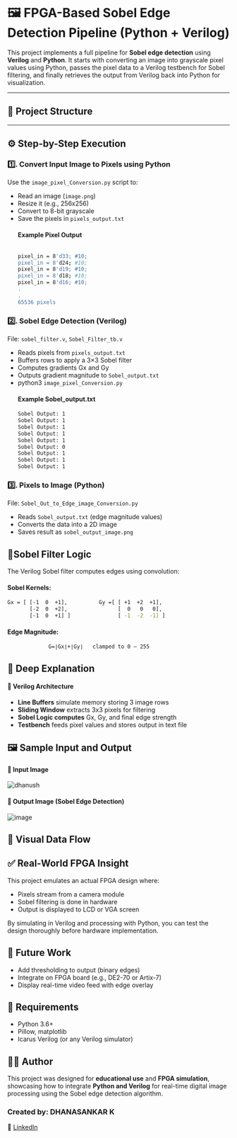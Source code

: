 # 🖼️ FPGA-Based Sobel Edge Detection Pipeline (Python + Verilog)

This project implements a full pipeline for **Sobel edge detection** using **Verilog** and **Python**. It starts with converting an image into grayscale pixel values using Python, passes the pixel data to a Verilog testbench for Sobel filtering, and finally retrieves the output from Verilog back into Python for visualization.

---

## 📌 Project Structure

---

## ⚙️ Step-by-Step Execution

### 1️⃣. Convert Input Image to Pixels using Python

Use the `image_pixel_Conversion.py` script to:
- Read an image (`image.png`)
- Resize it (e.g., 256x256)
- Convert to 8-bit grayscale
- Save the pixels in `pixels_output.txt`
  #### Example Pixel Output
  ```bash
  
  pixel_in = 8'd33; #10;
  pixel_in = 8'd24; #10;
  pixel_in = 8'd19; #10;
  pixel_in = 8'd18; #10;
  pixel_in = 8'd16; #10;
  .
  .
  65536 pixels 

### 2️⃣. Sobel Edge Detection (Verilog)
 
File: `sobel_filter.v`, `Sobel_Filter_tb.v`
- Reads pixels from `pixels_output.txt`
- Buffers rows to apply a 3×3 Sobel filter
- Computes gradients Gx and Gy
- Outputs gradient magnitude to `Sobel_output.txt`
- python3 `image_pixel_Conversion.py`
  #### Example Sobel_output.txt
  ```bash
  Sobel Output: 1
  Sobel Output: 1
  Sobel Output: 1
  Sobel Output: 1
  Sobel Output: 1
  Sobel Output: 0
  Sobel Output: 1
  Sobel Output: 1
  Sobel Output: 1
  
### 3️⃣. Pixels to Image (Python)
File: `Sobel_Out_to_Edge_image_Conversion.py`
- Reads `Sobel_output.txt` (edge magnitude values)
- Converts the data into a 2D image
- Saves result as `sobel_output_image.png`

## 📐Sobel Filter Logic
The Verilog Sobel filter computes edges using convolution:

  #### Sobel Kernels:
  ```bash
  Gx = [ [-1  0  +1],          Gy =[ [ +1  +2  +1],
         [-2  0  +2],                [  0   0   0],
         [-1  0  +1] ]               [ -1  -2  -1] ]
```
  #### Edge Magnitude:
                 
                 G=∣Gx∣+∣Gy∣   clamped to 0 – 255

## 🧠 Deep Explanation
#### 🔧 Verilog Architecture
- **Line Buffers** simulate memory storing 3 image rows
- **Sliding Window** extracts 3x3 pixels for filtering
- **Sobel Logic computes** Gx, Gy, and final edge strength
- **Testbench** feeds pixel values and stores output in text file

## 🖼️ Sample Input and Output
#### 🎯 Input Image

![dhanush](https://github.com/user-attachments/assets/5009447c-7d30-444b-b54d-829967b1571b)

#### 🎯 Output Image (Sobel Edge Detection)

![image](https://github.com/user-attachments/assets/4887545f-fa9d-48ef-bd6f-4b22cb28f863) 

## 🔄 Visual Data Flow

## ✅ Real-World FPGA Insight
This project emulates an actual FPGA design where:

- Pixels stream from a camera module
- Sobel filtering is done in hardware
- Output is displayed to LCD or VGA screen

By simulating in Verilog and processing with Python, you can test the design thoroughly before hardware implementation.

## 🚀 Future Work
- Add thresholding to output (binary edges)
- Integrate on FPGA board (e.g., DE2-70 or Artix-7)
- Display real-time video feed with edge overlay

## 🧪 Requirements
- Python 3.6+
- Pillow, matplotlib
- Icarus Verilog (or any Verilog simulator)

## 👨‍💻 Author
   This project was designed for **educational use** and **FPGA simulation**, showcasing how to integrate **Python and Verilog** for real-time digital image processing using the Sobel edge detection algorithm.
   ### Created by: DHANASANKAR K
   🔗 [LinkedIn](www.linkedin.com/in/dhanasankar-k-23b196291)








